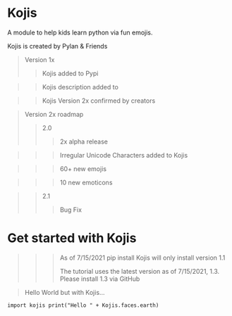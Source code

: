 # Kojis
A module to help kids learn python via fun emojis.

Kojis is created by Pylan & Friends

>Version 1x
>> Kojis added to Pypi

>> Kojis description added to

>> Kojis Version 2x  confirmed by creators

>Version 2x roadmap
>>2.0
>>>2x alpha release

>>>Irregular Unicode Characters added to Kojis

>>>60+ new emojis

>>>10 new emoticons

>>2.1 
>>>Bug Fix

# Get started with Kojis

>>>As of 7/15/2021 pip install Kojis will only install version 1.1
>>>
>>>The tutorial uses the latest version as of 7/15/2021, 1.3. Please install 1.3 via GitHub

>Hello World but with Kojis...

``import kojis
  print("Hello " + Kojis.faces.earth)``





